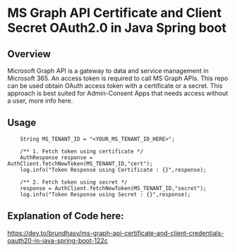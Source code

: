 # MS Graph API Certificate and Client Secret OAuth2.0 in Java Spring boot

## Overview

Microsoft Graph API is a gateway to data and service management in Microsoft 365. An access token is required to call MS Graph APIs. This repo can be used obtain OAuth access token with a certificate or a secret. This approach is best suited for Admin-Consent Apps that needs access without a user, more info here.

## Usage

        String MS_TENANT_ID = "<YOUR_MS_TENANT_ID_HERE>";

        /** 1. Fetch token using certificate */
        AuthResponse response = AuthClient.fetchNewToken(MS_TENANT_ID,"cert");
        log.info("Token Response using Certificate : {}",response);

        /** 2. Fetch token using secret */
        response = AuthClient.fetchNewToken(MS_TENANT_ID,"secret");
        log.info("Token Response using Secret : {}",response);

## Explanation of Code here:

https://dev.to/brundhasv/ms-graph-api-certificate-and-client-credentials-oauth20-in-java-spring-boot-122c

